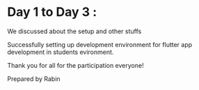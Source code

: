 # Day 1 to  Day 3 : 

We discussed about the setup and other stuffs

Successfully setting up development environment for flutter app development in students evironment.


Thank you for all for the participation everyone!


Prepared by Rabin
